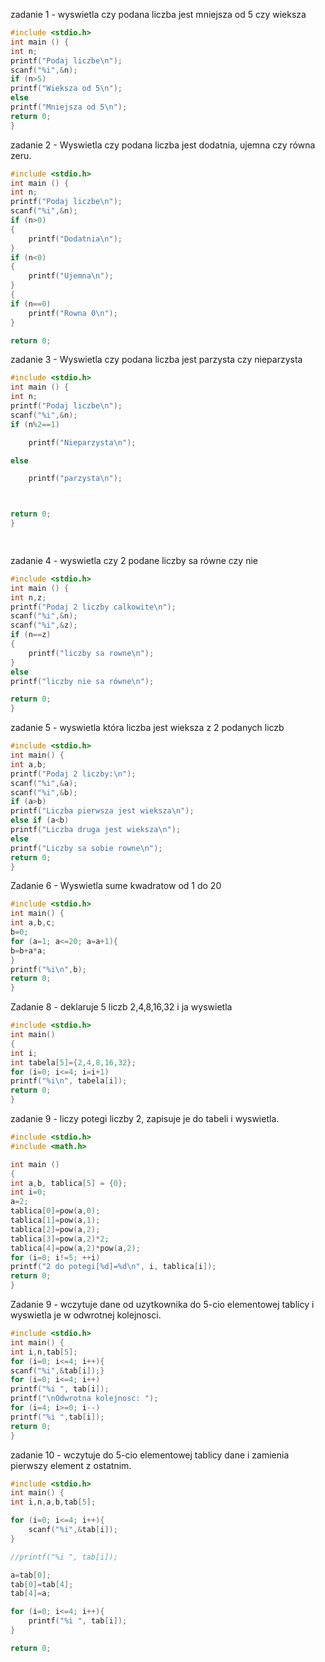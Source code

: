 zadanie 1 - wyswietla czy podana liczba jest mniejsza od 5 czy wieksza
```c
#include <stdio.h>
int main () {
int n;
printf("Podaj liczbe\n");
scanf("%i",&n);
if (n>5)
printf("Wieksza od 5\n");
else
printf("Mniejsza od 5\n");
return 0;
}
```
zadanie 2 - Wyswietla czy podana liczba jest dodatnia, ujemna czy równa zeru.
```c
#include <stdio.h>
int main () {
int n;
printf("Podaj liczbe\n");
scanf("%i",&n);
if (n>0)
{
    printf("Dodatnia\n");
}
if (n<0)
{
    printf("Ujemna\n");
}
{
if (n==0)
    printf("Rowna 0\n");
}

return 0;

```
zadanie 3 - Wyswietla czy podana liczba jest parzysta czy nieparzysta

```c
#include <stdio.h>
int main () {
int n;
printf("Podaj liczbe\n");
scanf("%i",&n);
if (n%2==1)

    printf("Nieparzysta\n");

else

    printf("parzysta\n");



return 0;
}

         
```         

zadanie 4 - wyswietla czy 2 podane liczby sa równe czy nie
```c
#include <stdio.h>
int main () {
int n,z;
printf("Podaj 2 liczby calkowite\n");
scanf("%i",&n);
scanf("%i",&z);
if (n==z)
{
    printf("liczby sa rowne\n");
}
else
printf("liczby nie sa równe\n");

return 0;
}
```

zadanie 5 - wyswietla która liczba jest wieksza z 2 podanych liczb
```c
#include <stdio.h>
int main() {
int a,b;
printf("Podaj 2 liczby:\n");
scanf("%i",&a);
scanf("%i",&b);
if (a>b)
printf("Liczba pierwsza jest wieksza\n");
else if (a<b)
printf("Liczba druga jest wieksza\n");
else
printf("Liczby sa sobie rowne\n");
return 0;
}
```
Zadanie 6 - Wyswietla sume kwadratow od 1 do 20
```c
#include <stdio.h>
int main() {
int a,b,c;
b=0;
for (a=1; a<=20; a=a+1){
b=b+a*a;
}
printf("%i\n",b);
return 0;
}
```

Zadanie 8 - deklaruje 5 liczb 2,4,8,16,32 i ja wyswietla

```c
#include <stdio.h>
int main()
{
int i;
int tabela[5]={2,4,8,16,32};
for (i=0; i<=4; i=i+1)
printf("%i\n", tabela[i]);
return 0;
}
```

zadanie 9 - liczy potegi liczby 2, zapisuje je do tabeli i wyswietla.

```c
#include <stdio.h>
#include <math.h>

int main ()
{
int a,b, tablica[5] = {0};
int i=0;
a=2;
tablica[0]=pow(a,0);
tablica[1]=pow(a,1);
tablica[2]=pow(a,2);
tablica[3]=pow(a,2)*2;
tablica[4]=pow(a,2)*pow(a,2);
for (i=0; i!=5; ++i)
printf("2 do potegi[%d]=%d\n", i, tablica[i]);
return 0;
}
```

Zadanie 9 - wczytuje dane od uzytkownika do 5-cio elementowej tablicy i wyswietla je w odwrotnej kolejnosci.

```c
#include <stdio.h>
int main() {
int i,n,tab[5];
for (i=0; i<=4; i++){
scanf("%i",&tab[i]);}
for (i=0; i<=4; i++)
printf("%i ", tab[i]);
printf("\nOdwrotna kolejnosc: ");
for (i=4; i>=0; i--)
printf("%i ",tab[i]);
return 0;
}
```
zadanie 10 - wczytuje do 5-cio elementowej tablicy dane i zamienia pierwszy element z ostatnim.

```c
#include <stdio.h>
int main() {
int i,n,a,b,tab[5];

for (i=0; i<=4; i++){
    scanf("%i",&tab[i]);
}

//printf("%i ", tab[i]);

a=tab[0];
tab[0]=tab[4];
tab[4]=a;

for (i=0; i<=4; i++){
    printf("%i ", tab[i]);
}

return 0;
```
